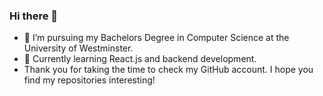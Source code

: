 ### Hi there 👋

- 🔭 I’m pursuing my Bachelors Degree in Computer Science at the University of Westminster.
- 🌱 Currently learning React.js and backend development.
-  Thank you for taking the time to check my GitHub account. I hope you find my repositories interesting!

<!--

